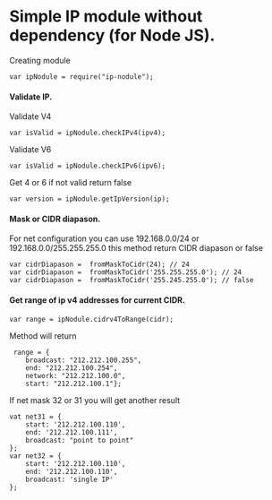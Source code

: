 # Simple IP module without dependency (for Node JS).

Creating module
```
var ipNodule = require("ip-nodule");
```

#### Validate IP.
Validate V4
```
var isValid = ipNodule.checkIPv4(ipv4);
```
Validate V6
```
var isValid = ipNodule.checkIPv6(ipv6);
```
Get 4 or 6 if not valid return false
```
var version = ipNodule.getIpVersion(ip);
```
#### Mask or CIDR diapason.
For net configuration you can use 
192.168.0.0/24 or 192.168.0.0/255.255.255.0
this method return CIDR diapason or false
```
var cidrDiapason =  fromMaskToCidr(24); // 24
var cidrDiapason =  fromMaskToCidr('255.255.255.0'); // 24 
var cidrDiapason =  fromMaskToCidr('255.245.255.0'); // false 

```

#### Get range of ip v4 addresses for current CIDR.
```
var range = ipNodule.cidrv4ToRange(cidr);
```
Method will return 
```
 range = {
    broadcast: "212.212.100.255",
    end: "212.212.100.254",
    network: "212.212.100.0",
    start: "212.212.100.1"};
```
If net mask 32 or 31 you will get another result
```
vat net31 = {
    start: '212.212.100.110',
    end: '212.212.100.111',
    broadcast: "point to point"
};
var net32 = {
    start: '212.212.100.110',
    end: '212.212.100.110',
    broadcast: 'single IP'
};

```


  